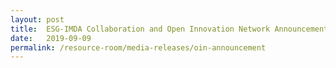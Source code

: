 ```yaml
---
layout: post
title:  ESG-IMDA Collaboration and Open Innovation Network Announcement at SWITCH 
date:   2019-09-09
permalink: /resource-room/media-releases/oin-announcement
---
```

